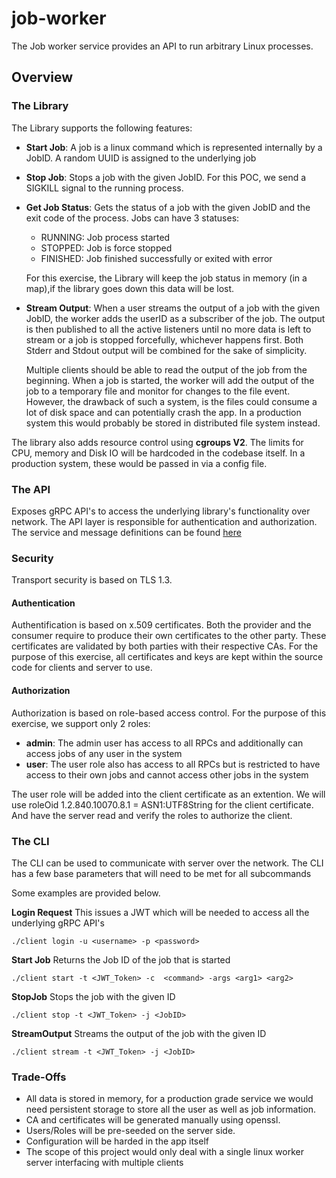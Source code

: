 # job-worker
The Job worker service provides an API to run arbitrary Linux processes. 

## Overview

### The Library

The Library supports the following features:
- **Start Job**: A job is a linux command which is represented internally by a JobID. A random UUID is assigned to the underlying job
- **Stop Job**: Stops a job with the given JobID. For this POC, we send a SIGKILL signal to the running process.
- **Get Job Status**: Gets the status of a job with the given JobID and the exit code of the process. Jobs can have 3 statuses:

    - RUNNING: Job process started
    - STOPPED: Job is force stopped
    - FINISHED: Job finished successfully or exited with error
  
  For this exercise, the Library will keep the job status in memory (in a map),if the library goes down this data will be lost. 
  
- **Stream Output**: When a user streams the output of a job with the given JobID, the worker adds the userID as a subscriber of the job.
  The output is then published to all the active listeners until no more data is left to stream or a job is stopped forcefully, whichever happens first.
  Both Stderr and Stdout output will be combined for the sake of simplicity.
  
  Multiple clients should be able to read the output of the job from the beginning. When a job is started, the worker will add the output of the job to a temporary file and monitor for changes to the file event.
  However, the drawback of such a system, is the files could consume a lot of disk space and can potentially crash the app.
  In a production system this would probably be stored in distributed file system instead.

The library also adds resource control using **cgroups V2**. The limits for CPU, memory and Disk IO will be hardcoded in the codebase itself.
In a production system, these would be passed in via a config file.

### The API

Exposes gRPC API's to access the underlying library's functionality over network. The API layer is responsible for authentication and authorization.
The service and message definitions can be found [here](./proto/workerservice.proto)

### Security

Transport security is based on TLS 1.3.

#### Authentication

Authentification is based on x.509 certificates. Both the provider and the consumer require to produce their own certificates to the other party. These certificates are validated by both parties with their respective CAs.
For the purpose of this exercise, all certificates and keys are kept within the source code for clients and server to use.

#### Authorization

Authorization is based on role-based access control. For the purpose of this exercise, we support only 2 roles:
- **admin**: The admin user has access to all RPCs and additionally can access jobs of any user in the system
- **user**: The user role also has access to all RPCs but is restricted to have access to their own jobs and cannot access other jobs in the system

The user role will be added into the client certificate as an extention. We will use roleOid 1.2.840.10070.8.1 = ASN1:UTF8String for the client certificate.
And have the server read and verify the roles to authorize the client.

### The CLI

The CLI can be used to communicate with server over the network.
The CLI has a few base parameters that will need to be met for all subcommands

Some examples are provided below.

**Login Request**
This issues a JWT which will be needed to access all the underlying gRPC API's
```
./client login -u <username> -p <password>  
```

**Start Job**
Returns the Job ID of the job that is started
```
./client start -t <JWT_Token> -c  <command> -args <arg1> <arg2>
```

**StopJob**
Stops the job with the given ID
```
./client stop -t <JWT_Token> -j <JobID>
```

**StreamOutput**
Streams the output of the job with the given ID
```
./client stream -t <JWT_Token> -j <JobID>
```

### Trade-Offs
- All data is stored in memory, for a production grade service we would need persistent storage to store all the user as well as job information.
- CA and certificates will be generated manually using openssl. 
- Users/Roles will be pre-seeded on the server side.
- Configuration will be harded in the app itself
- The scope of this project would only deal with a single linux worker server interfacing with multiple clients


